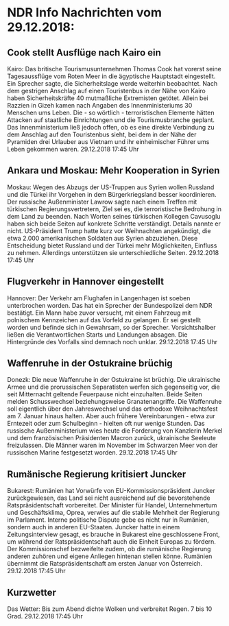 # NDR Info Nachrichten vom 29.12.2018:


## Cook stellt Ausflüge nach Kairo ein
Kairo: Das britische Tourismusunternehmen Thomas Cook hat vorerst seine Tagesaussflüge vom Roten Meer in die ägyptische Hauptstadt eingestellt. Ein Sprecher sagte, die Sicherheitslage werde weiterhin beobachtet. Nach dem gestrigen Anschlag auf einen Touristenbus in der Nähe von Kairo haben Sicherheitskräfte 40 mutmaßliche Extremisten getötet. Allein bei Razzien in Gizeh kamen nach Angaben des Innenministeriums 30 Menschen ums Leben. Die - so wörtlich - terroristischen Elemente hätten Attacken auf staatliche Einrichtungen und die Tourismusbranche geplant. Das Innenministerium ließ jedoch offen, ob es eine direkte Verbindung zu dem Anschlag auf den Touristenbus sieht, bei dem in der Nähe der Pyramiden drei Urlauber aus Vietnam und ihr einheimischer Führer ums Leben gekommen waren. 29.12.2018 17:45 Uhr 

## Ankara und Moskau: Mehr Kooperation in Syrien
Moskau: Wegen des Abzugs der US-Truppen aus Syrien wollen Russland und die Türkei ihr Vorgehen in dem Bürgerkriegsland besser koordinieren. Der russische Außenminister Lawrow sagte nach einem Treffen mit türkischen Regierungsvertretern, Ziel sei es, die terroristische Bedrohung in dem Land zu beenden. Nach Worten seines türkischen Kollegen Cavusoglu haben sich beide Seiten auf konkrete Schritte verständigt. Details nannte er nicht. US-Präsident Trump hatte kurz vor Weihnachten angekündigt, die etwa 2.000 amerikanischen Soldaten aus Syrien abzuziehen. Diese Entscheidung bietet Russland und der Türkei mehr Möglichkeiten, Einfluss zu nehmen. Allerdings unterstützen sie unterschiedliche Seiten. 29.12.2018 17:45 Uhr 

## Flugverkehr in Hannover eingestellt
Hannover: Der Verkehr am Flughafen in Langenhagen ist soeben unterbrochen worden. Das hat ein Sprecher der Bundespolizei dem NDR bestätigt. Ein Mann habe zuvor versucht, mit einem Fahrzeug mit polnischem Kennzeichen auf das Vorfeld zu gelangen. Er sei gestellt worden und befinde sich in Gewahrsam, so der Sprecher. Vorsichtshalber ließen die Verantwortlichen Starts und Landungen absagen. Die Hintergründe des Vorfalls sind demnach noch unklar. 29.12.2018 17:45 Uhr 

## Waffenruhe in der Ostukraine brüchig
Donezk: Die neue Waffenruhe in der Ostukraine ist brüchig. Die ukrainische Armee und die prorussischen Separatisten werfen sich gegenseitig vor, die seit Mitternacht geltende Feuerpause nicht einzuhalten. Beide Seiten melden Schusswechsel beziehungsweise Granatenangriffe. Die Waffenruhe soll eigentlich über den Jahreswechsel und das orthodoxe Weihnachtsfest am 7. Januar hinaus halten. Aber auch frühere Vereinbarungen - etwa zur Erntezeit oder zum Schulbeginn - hielten oft nur wenige Stunden. Das russische Außenministerium wies heute die Forderung von Kanzlerin Merkel und dem französischen Präsidenten Macron zurück, ukrainische Seeleute freizulassen. Die Männer waren im November im Schwarzen Meer von der russischen Marine festgesetzt worden. 29.12.2018 17:45 Uhr 

## Rumänische Regierung kritisiert Juncker
Bukarest: Rumänien hat Vorwürfe von EU-Kommissionspräsident Juncker zurückgewiesen, das Land sei nicht ausreichend auf die bevorstehende Ratspräsidentschaft vorbereitet. Der Minister für Handel, Unternehmertum und Geschäftsklima, Oprea, verwies auf die stabile Mehrheit der Regierung im Parlament. Interne politische Dispute gebe es nicht nur in Rumänien, sondern auch in anderen EU-Staaten. Juncker hatte in einem Zeitungsinterview gesagt, es brauche in Bukarest eine geschlossene Front, um während der Ratspräsidentschaft auch die Einheit Europas zu fördern. Der Kommissionschef bezweifelte zudem, ob die rumänische Regierung anderen zuhören und eigene Anliegen hintenan stellen könne. Rumänien übernimmt die Ratspräsidentschaft am ersten Januar von Österreich. 29.12.2018 17:45 Uhr 

## Kurzwetter
Das Wetter: Bis zum Abend dichte Wolken und verbreitet Regen. 7 bis 10 Grad. 29.12.2018 17:45 Uhr 
